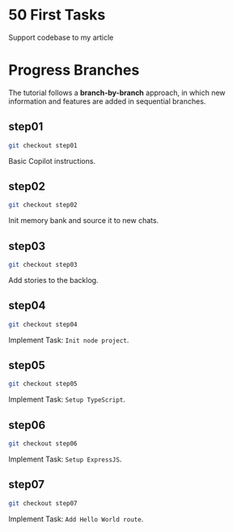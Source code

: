 # 50 First Tasks

Support codebase to my article

# Progress Branches

The tutorial follows a **branch-by-branch** approach, in which new information and features are added in sequential branches.

## step01

```bash
git checkout step01
```

Basic Copilot instructions.

## step02

```bash
git checkout step02
```

Init memory bank and source it to new chats.

## step03

```bash
git checkout step03
```

Add stories to the backlog.

## step04

```bash
git checkout step04
```

Implement Task: `Init node project`.

## step05

```bash
git checkout step05
```

Implement Task: `Setup TypeScript`.

## step06

```bash
git checkout step06
```

Implement Task: `Setup ExpressJS`.

## step07

```bash
git checkout step07
```

Implement Task: `Add Hello World route`.